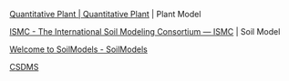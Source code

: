 
[Quantitative Plant | Quantitative Plant](https://www.quantitative-plant.org/) | Plant Model

[ISMC - The International Soil Modeling Consortium — ISMC](https://soil-modeling.org/) | Soil Model

[Welcome to SoilModels - SoilModels](https://soilmodels.com/)

[CSDMS](https://csdms.colorado.edu/wiki/Main_Page)